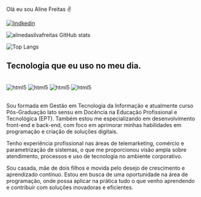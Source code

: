  Olá  eu sou Aline Freitas ✌️
 
 [![lindkedin](https://img.shields.io/badge/LinkedIn-0077B5?style=for-the-badge&logo=linkedin&logoColor=white)](https://www.linkedin.com/in/aline-freitas-231102260/)

 ![alinedasilvafreitas GitHub stats](https://github-readme-stats.vercel.app/api?username=alinedasilvafreitas&show_icons=true&theme=radical)

 ![Top Langs](https://github-readme-stats.vercel.app/api/top-langs/?username=alinedasilvafreitas&size_weight=0.5&count_weight=0.5)

## Tecnologia que eu uso no meu dia. 

<div  style="display: inlin_block"><br/>   
<img align="center" alt="html5" src="https://img.shields.io/badge/HTML-239120?style=for-the-badge&logo=html5&logoColor=white"/>
<img align="center" alt="html5" src=https://img.shields.io/badge/CSS-239120?&style=for-the-badge&logo=css3&logoColor=white/>
<img align="center" alt="html5" src=    https://img.shields.io/badge/JavaScript-F7DF1E?style=for-the-badge&logo=javascript&logoColor=black/>
<img align="center" alt="html5" src=https://img.shields.io/badge/Python-3776AB?style=for-the-badge&logo=python&logoColor=white/>
</div><br/>

Sou formada em Gestão em Tecnologia da Informação e atualmente curso Pós-Graduação lato sensu em Docência na Educação Profissional e Tecnológica (EPT). Também estou me especializando em desenvolvimento front-end e back-end, com foco em aprimorar minhas habilidades em programação e criação de soluções digitais.

Tenho experiência profissional nas áreas de telemarketing, comércio e parametrização de sistemas, o que me proporcionou visão ampla sobre atendimento, processos e uso de tecnologia no ambiente corporativo.

Sou casada, mãe de dois filhos e movida pelo desejo de crescimento e aprendizado contínuo. Estou em busca de uma oportunidade na área de programação, onde possa aplicar na prática tudo o que venho aprendendo e contribuir com soluções inovadoras e eficientes.


